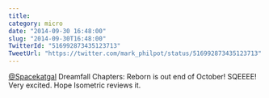 ```yaml
---
title: 
category: micro
date: "2014-09-30 16:48:00"
slug: "2014-09-30T16:48:00"
TwitterId: "516992873435123713"
TweetUrl: "https://twitter.com/mark_philpot/status/516992873435123713"
---
```


[@Spacekatgal](https://twitter.com/Spacekatgal) Dreamfall Chapters: Reborn is
out end of October! SQEEEE! Very excited. Hope Isometric reviews it.
